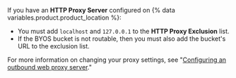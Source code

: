 If you have an **HTTP Proxy Server** configured on {% data variables.product.product_location %}:
  - You must add `localhost` and `127.0.0.1` to the **HTTP Proxy Exclusion** list.
  - If the BYOS bucket is not routable, then you must also add the bucket's URL to the exclusion list.

  For more information on changing your proxy settings, see "[Configuring an outbound web proxy server](/admin/configuration/configuring-an-outbound-web-proxy-server)."